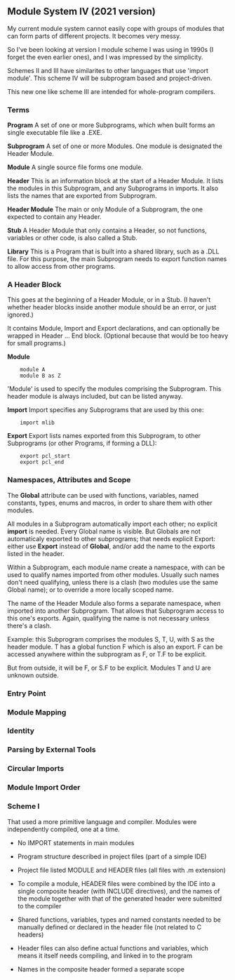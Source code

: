 ## Module System IV (2021 version)

My current module system cannot easily cope with groups of modules that can form parts of different projects. It becomes very messy.

So I've been looking at version I module scheme I was using in 1990s (I forget the even earlier ones), and I was impressed by the simplicity.

Schemes II and III have similarites to other languages that use 'import module'. This scheme IV will be subprogram based and project-driven.

This new one like scheme III are intended for whole-program compilers.

### Terms

**Program** A set of one or more Subprograms, which when built forms an single executable file like a .EXE.

**Subprogram** A set of one or more Modules. One module is designated the Header Module.

**Module** A single source file forms one module. 

**Header** This is an information block at the start of a Header Module. It lists the modules in this Subprogram, and any Subprograms in imports. It also lists the names that are exported from Subprogram.

**Header Module** The main or only Module of a Subprogram, the one expected to contain any Header.

**Stub** A Header Module that only contains a Header, so not functions, variables or other code, is also called a Stub.

**Library** This is a Program that is built into a shared library, such as a .DLL file. For this purpose, the main Subprogram needs to export function names to allow access from other programs.

### A Header Block

This goes at the beginning of a Header Module, or in a Stub. (I haven't whether header blocks inside another module should be an error, or just ignored.)

It contains Module, Import and Export declarations, and can optionally be wrapped in Header ... End block. (Optional because that would be too heavy for small programs.)

**Module**
````
    module A
    module B as Z
````
'Module' is used to specify the modules comprising the Subprogram. This header module is always included, but can be listed anyway.

**Import** Import specifies any Subprograms that are used by this one:
````
    import mlib
````    
 

**Export** Export lists names exported from this Subprogram, to other Subprograms (or other Programs, if forming a DLL):
````
    export pcl_start
    export pcl_end
````

### Namespaces, Attributes and Scope

The **Global** attribute can be used with functions, variables, named constants, types, enums and macros, in order to share them with other modules.

All modules in a Subprogram automatically import each other; no explicit **import** is needed. Every Global name is visible. But Globals are not automaticaly exported to other subprograms; that needs explicit Export: either use **Export** instead of **Global**, and/or add the name to the exports listed in the header.

Within a Subprogram, each module name create a namespace, with can be used to qualify names imported from other modules. Usually such names don't need qualifying, unless there is a clash (two modules use the same Global name); or to override a more locally scoped name.

The name of the Header Module also forms a separate namespace, when imported into another Subprogram. That allows that Subprogram access to this one's exports. Again, qualifying the name is not necessary unless there's a clash.

Example: this Subprogram comprises the modules S, T, U, with S as the header module. T has a global function F which is also an export. F can be accessed anywhere within the subprogram as F, or T.F to be explicit.

But from outside, it will be F, or S.F to be explicit. Modules T and U are unknown outside.

### Entry Point

### Module Mapping

### Identity

### Parsing by External Tools

### Circular Imports

### Module Import Order

### Scheme I

That used a more primitive language and compiler. Modules were independently compiled, one at a time.

* No IMPORT statements in main modules

* Program structure described in project files (part of a simple IDE)

* Project file listed MODULE and HEADER files (all files with .m extension)

* To compile a module, HEADER files were combined by the IDE into a single
  composite header (with INCLUDE directives), and the names of the module together
  with that of the generated header were submitted to the compiler

* Shared functions, variables, types and named constants needed to be
  manually defined or declared in the header file (not related to C headers)

* Header files can also define actual functions and variables, which means it
  itself needs compiling, and linked in to the program

* Names in the composite header formed a separate scope
